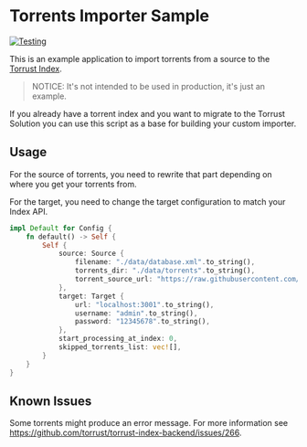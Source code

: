 # Torrents Importer Sample

[![Testing](https://github.com/torrust/torrents-importer-sample/actions/workflows/testing.yaml/badge.svg)](https://github.com/torrust/torrents-importer-sample/actions/workflows/testing.yaml)

This is an example application to import torrents from a source to the [Torrust Index](https://github.com/torrust/torrust-index-backend).

> NOTICE: It's not intended to be used in production, it's just an example.

If you already have a torrent index and you want to migrate to the Torrust Solution you can use this script as a base for building your custom importer.

## Usage

For the source of torrents, you need to rewrite that part depending on where you get your torrents from.

For the target, you need to change the target configuration to match your Index API.

```rust
impl Default for Config {
    fn default() -> Self {
        Self {
            source: Source {
                filename: "./data/database.xml".to_string(),
                torrents_dir: "./data/torrents".to_string(),
                torrent_source_url: "https://raw.githubusercontent.com/torrust/torrents-importer-sample/main/tests/fixtures/torrents/".to_string(),
            },
            target: Target {
                url: "localhost:3001".to_string(),
                username: "admin".to_string(),
                password: "12345678".to_string(),
            },
            start_processing_at_index: 0,
            skipped_torrents_list: vec![],
        }
    }
}
```

## Known Issues

Some torrents might produce an error message. For more information see <https://github.com/torrust/torrust-index-backend/issues/266>.
